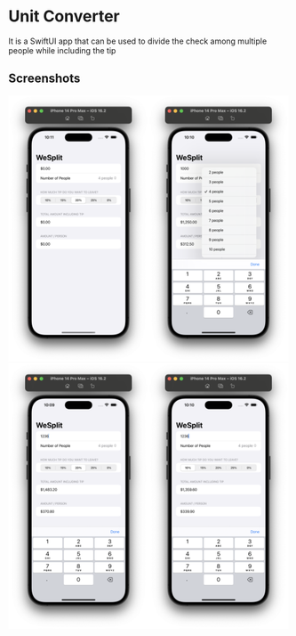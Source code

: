 
# Unit Converter 

It is a SwiftUI app that can be used to divide the check among multiple people while including the tip


## Screenshots

<img src="ScreenShots/ss1.png" width="50%" height="10%" /><img src="ScreenShots/ss2.png" width="50%" height="10%" /><img src="ScreenShots/ss3.png" width="50%" height="10%" /><img src="ScreenShots/ss4.png" width="50%" height="10%" />